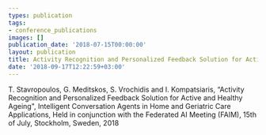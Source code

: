 ```yaml
---
types: publication
tags:
- conference_publications
images: []
publication_date: '2018-07-15T00:00:00'
layout: publication
title: Activity Recognition and Personalized Feedback Solution for Active and Healthy Ageing
date: '2018-09-17T12:22:59+03:00'
---
```

T. Stavropoulos, G. Meditskos, S. Vrochidis and I. Kompatsiaris, “Activity Recognition and Personalized Feedback Solution for Active and Healthy Ageing", Intelligent Conversation Agents in Home and Geriatric Care Applications, Held in conjunction with the Federated AI Meeting (FAIM), 15th of July, Stockholm, Sweden, 2018